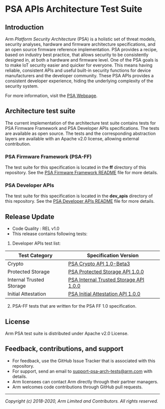 
# PSA APIs Architecture Test Suite

## Introduction

Arm *Platform Security Architecture* (PSA) is a holistic set of threat models, security analyses, hardware and firmware architecture specifications, and an open source firmware reference implementation. PSA provides a recipe, based on industry best practice, that allows security to be consistently designed in, at both a hardware and firmware level. One of the PSA goals is to make IoT security easier and quicker for everyone. This means having reliable, consistent APIs and useful built-in security functions for device manufacturers and the developer community. These PSA APIs provides a consistent developer experience, hiding the underlying complexity of the security system.

For more information, visit the [PSA Webpage](https://developer.arm.com/products/architecture/platform-security-architecture).

## Architecture test suite

The current implementation of the architecture test suite contains tests for PSA Firmware Framework and PSA Developer APIs specifications. The tests are available as open source. The tests and the corresponding abstraction layers are available with an Apache v2.0 license, allowing external contribution.

### PSA Firmware Framework (PSA-FF)
The test suite for this specification is located in the **ff** directory of this repository. See the [PSA Firmware Framework README](ff/README.md) file for more details.

### PSA Developer APIs
The test suite for this specification is located in the **dev_apis** directory of this repository. See the [PSA Developer APIs README](dev_apis/README.md) file for more details.

## Release Update
 - Code Quality : REL v1.0
 - This release contains following tests: <br />

1. Developer APIs test list:

| Test Category            | Specification Version                |
|--------------------------|--------------------------------------|
| Crypto                   | [PSA Crypto API 1.0-Beta3](../api-specs/crypto/v1.0-beta3/doc/)     |
| Protected Storage        | [PSA Protected Storage API 1.0.0](../api-specs/storage/v1.0/doc/) |
| Internal Trusted Storage | [PSA Internal Trusted Storage API 1.0.0](../api-specs/storage/v1.0/doc/) |
| Initial Attestation      | [PSA Initial Attestation API 1.0.0](../api-specs/attestation/v1.0/doc/)  |

2. PSA-FF tests that are written for the PSA FF 1.0 specification.

## License

Arm PSA test suite is distributed under Apache v2.0 License.

## Feedback, contributions, and support

 - For feedback, use the GitHub Issue Tracker that is associated with this repository.
 - For support, send an email to support-psa-arch-tests@arm.com with details.
 - Arm licensees can contact Arm directly through their partner managers.
 - Arm welcomes code contributions through GitHub pull requests.

--------------

*Copyright (c) 2018-2020, Arm Limited and Contributors. All rights reserved.*
